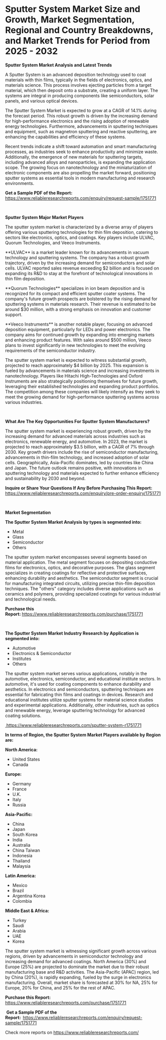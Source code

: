 <p><h1>Sputter System Market Size and Growth, Market Segmentation, Regional and Country Breakdowns, and Market Trends for Period from 2025 -  2032</h1></p><p><strong>Sputter System Market Analysis and Latest Trends</strong></p>
<p><p>A Sputter System is an advanced deposition technology used to coat materials with thin films, typically in the fields of electronics, optics, and materials science. This process involves ejecting particles from a target material, which then deposit onto a substrate, creating a uniform layer. The systems are integral in producing components like semiconductors, solar panels, and various optical devices.</p><p>The Sputter System Market is expected to grow at a CAGR of 14.1% during the forecast period. This robust growth is driven by the increasing demand for high-performance electronics and the rising adoption of renewable energy technologies. Furthermore, advancements in sputtering techniques and equipment, such as magnetron sputtering and reactive sputtering, are enhancing the capabilities and efficiency of these systems.</p><p>Recent trends indicate a shift toward automation and smart manufacturing processes, as industries seek to enhance productivity and minimize waste. Additionally, the emergence of new materials for sputtering targets, including advanced alloys and nanoparticles, is expanding the application scope. The growing focus on nanotechnology and the miniaturization of electronic components are also propelling the market forward, positioning sputter systems as essential tools in modern manufacturing and research environments.</p></p>
<p><strong>Get a Sample PDF of the Report:&nbsp;</strong> <a href="https://www.reliableresearchreports.com/enquiry/request-sample/1751771?utm_campaign=2030&utm_medium=2&utm_source=Github&utm_content=ia&utm_term=19022025&utm_id=sputter-system">https://www.reliableresearchreports.com/enquiry/request-sample/1751771</a></p>
<p>&nbsp;</p>
<p><strong>Sputter System Major Market Players</strong></p>
<p><p>The sputter system market is characterized by a diverse array of players offering various sputtering technologies for thin film deposition, catering to sectors like electronics, optics, and coatings. Key players include ULVAC, Quorum Technologies, and Veeco Instruments.</p><p>**ULVAC** is a market leader known for its advancements in vacuum technology and sputtering systems. The company has a robust growth trajectory, driven by the increasing demand for semiconductors and solar cells. ULVAC reported sales revenue exceeding $2 billion and is focused on expanding its R&D to stay at the forefront of technological innovations in thin film deposition.</p><p>**Quorum Technologies** specializes in ion beam deposition and is recognized for its compact and efficient sputter coater systems. The company's future growth prospects are bolstered by the rising demand for sputtering systems in materials research. Their revenue is estimated to be around $30 million, with a strong emphasis on innovation and customer support.</p><p>**Veeco Instruments** is another notable player, focusing on advanced deposition equipment, particularly for LEDs and power electronics. The company aims for continued growth by expanding into emerging markets and enhancing product features. With sales around $500 million, Veeco plans to invest significantly in new technologies to meet the evolving requirements of the semiconductor industry.</p><p>The sputter system market is expected to witness substantial growth, projected to reach approximately $4 billion by 2025. This expansion is fueled by advancements in materials science and increasing investments in nanotechnology. Players like Hitachi High-Technologies and Oxford Instruments are also strategically positioning themselves for future growth, leveraging their established technologies and expanding product portfolios. The competition among these companies will likely intensify as they seek to meet the growing demand for high-performance sputtering systems across various industries.</p></p>
<p>&nbsp;</p>
<p><strong>What Are The Key Opportunities For Sputter System Manufacturers?</strong></p>
<p><p>The sputter system market is experiencing robust growth, driven by the increasing demand for advanced materials across industries such as electronics, renewable energy, and automotive. In 2023, the market is projected to reach approximately $3.5 billion, with a CAGR of 7% through 2030. Key growth drivers include the rise of semiconductor manufacturing, advancements in thin-film technology, and increased adoption of solar cells. Geographically, Asia-Pacific dominates, led by countries like China and Japan. The future outlook remains positive, with innovations in sputtering technology and materials expected to further enhance efficiency and sustainability by 2030 and beyond.</p></p>
<p><strong>Inquire or Share Your Questions If Any Before Purchasing This Report:</strong> <a href="https://www.reliableresearchreports.com/enquiry/pre-order-enquiry/1751771?utm_campaign=2030&utm_medium=2&utm_source=Github&utm_content=ia&utm_term=19022025&utm_id=sputter-system">https://www.reliableresearchreports.com/enquiry/pre-order-enquiry/1751771</a></p>
<p>&nbsp;</p>
<p><strong>Market Segmentation</strong></p>
<p><strong>The Sputter System Market Analysis by types is segmented into:</strong></p>
<p><ul><li>Metal</li><li>Glass</li><li>Semiconductor</li><li>Others</li></ul></p>
<p><p>The sputter system market encompasses several segments based on material application. The metal segment focuses on depositing conductive films for electronics, optics, and decorative purposes. The glass segment specializes in creating coatings for reflective and protective surfaces, enhancing durability and aesthetics. The semiconductor segment is crucial for manufacturing integrated circuits, utilizing precise thin-film deposition techniques. The "others" category includes diverse applications such as ceramics and polymers, providing specialized coatings for various industrial and technological needs.</p></p>
<p><strong>Purchase this Report:&nbsp;</strong><a href="https://www.reliableresearchreports.com/purchase/1751771?utm_campaign=2030&utm_medium=2&utm_source=Github&utm_content=ia&utm_term=19022025&utm_id=sputter-system">https://www.reliableresearchreports.com/purchase/1751771</a></p>
<p>&nbsp;</p>
<p><strong>The Sputter System Market Industry Research by Application is segmented into:</strong></p>
<p><ul><li>Automotive</li><li>Electronics & Semiconductor</li><li>Institutes</li><li>Others</li></ul></p>
<p><p>The sputter system market serves various applications, notably in the automotive, electronics, semiconductor, and educational institute sectors. In automotive, it's used for coating components to enhance durability and aesthetics. In electronics and semiconductors, sputtering techniques are essential for fabricating thin films and coatings in devices. Research and educational institutes utilize sputter systems for material science studies and experimental applications. Additionally, other industries, such as optics and renewable energy, leverage sputtering technology for advanced coating solutions.</p></p>
<p><a href="https://www.reliableresearchreports.com/sputter-system-r1751771?utm_campaign=2030&utm_medium=2&utm_source=Github&utm_content=ia&utm_term=19022025&utm_id=sputter-system">&nbsp;https://www.reliableresearchreports.com/sputter-system-r1751771</a></p>
<p><strong>In terms of Region, the Sputter System Market Players available by Region are:</strong></p>
<p>
    <p> <strong> North America: </strong>
        <ul>
            <li>United States</li>
            <li>Canada</li>
        </ul>
        </p> 
    <p> <strong> Europe: </strong>
        <ul>
            <li>Germany</li>
            <li>France</li>
            <li>U.K.</li>
            <li>Italy</li>
            <li>Russia</li>
        </ul>
        </p> 
    <p> <strong> Asia-Pacific: </strong>
        <ul>
            <li>China</li>
            <li>Japan</li>
            <li>South Korea</li>
            <li>India</li>
            <li>Australia</li>
            <li>China Taiwan</li>
            <li>Indonesia</li>
            <li>Thailand</li>
            <li>Malaysia</li>
        </ul>
        </p> 
    <p> <strong> Latin America: </strong>
        <ul>
            <li>Mexico</li>
            <li>Brazil</li>
            <li>Argentina Korea</li>
            <li>Colombia</li>
        </ul>
        </p> 
    <p> <strong> Middle East & Africa: </strong>
        <ul>
            <li>Turkey</li>
            <li>Saudi</li>
            <li>Arabia</li>
            <li>UAE</li>
            <li>Korea</li>
        </ul>
    </p>
    </p>
<p><p>The sputter system market is witnessing significant growth across various regions, driven by advancements in semiconductor technology and increasing demand for advanced coatings. North America (30%) and Europe (25%) are projected to dominate the market due to their robust manufacturing base and R&D activities. The Asia-Pacific (APAC) region, led by China (20%), is rapidly expanding, fueled by the surge in electronics manufacturing. Overall, market share is forecasted at 30% for NA, 25% for Europe, 20% for China, and 25% for the rest of APAC.</p></p>
<p><strong>Purchase this Report: </strong><a href="https://www.reliableresearchreports.com/purchase/1751771?utm_campaign=2030&utm_medium=2&utm_source=Github&utm_content=ia&utm_term=19022025&utm_id=sputter-system">https://www.reliableresearchreports.com/purchase/1751771</a></p>
<p>&nbsp;<strong>Get a Sample PDF of the Report:&nbsp;&nbsp;</strong><a href="https://www.reliableresearchreports.com/enquiry/request-sample/1751771?utm_campaign=2030&utm_medium=2&utm_source=Github&utm_content=ia&utm_term=19022025&utm_id=sputter-system">https://www.reliableresearchreports.com/enquiry/request-sample/1751771</a></p>
<p><strong></strong></p>
<p>Check more reports on <a href="https://www.reliableresearchreports.com/?utm_campaign=2030&utm_medium=2&utm_source=Github&utm_content=ia&utm_term=19022025&utm_id=sputter-system">https://www.reliableresearchreports.com/</a></p>
